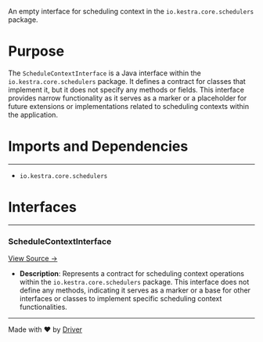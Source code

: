 <!--------------------------------------------------------------------------------->
<!-- IMPORTANT: This file is auto-generated by Driver (https://driver.ai). -------->
<!-- Manual edits may be overwritten on future commits. --------------------------->
<!--------------------------------------------------------------------------------->

An empty interface for scheduling context in the `io.kestra.core.schedulers` package.

# Purpose
The `ScheduleContextInterface` is a Java interface within the `io.kestra.core.schedulers` package. It defines a contract for classes that implement it, but it does not specify any methods or fields. This interface provides narrow functionality as it serves as a marker or a placeholder for future extensions or implementations related to scheduling contexts within the application.
# Imports and Dependencies

---
- `io.kestra.core.schedulers`


# Interfaces

---
### ScheduleContextInterface<!-- {{#interface:io.kestra.core.schedulers.ScheduleContextInterface}} -->
[View Source →](<../../../../../../../kestra_lite/io/kestra/core/schedulers/ScheduleContextInterface.java#L3>)

- **Description**: Represents a contract for scheduling context operations within the `io.kestra.core.schedulers` package. This interface does not define any methods, indicating it serves as a marker or a base for other interfaces or classes to implement specific scheduling context functionalities.



---
Made with ❤️ by [Driver](https://www.driver.ai/)